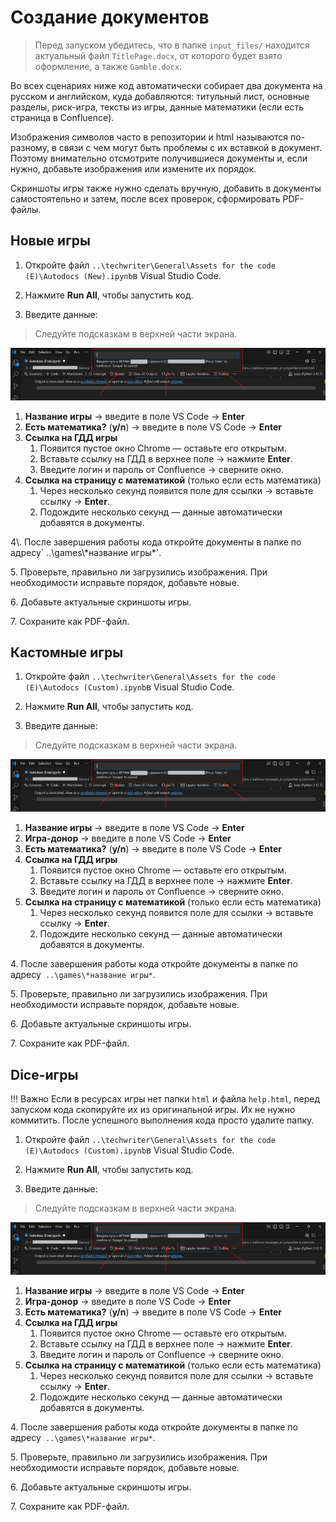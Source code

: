 # Создание документов

> Перед запуском убедитесь, что в папке `input_files/` находится актуальный файл `TitlePage.docx`, от которого будет взято оформление, а также `Gamble.docx`.

Во всех сценариях ниже код автоматически собирает два документа на русском и английском, куда добавляются: титульный лист, основные разделы, риск-игра, тексты из игры, данные математики (если есть страница в Confluence). 

Изображения символов часто в репозитории и html называются по-разному, в связи с чем могут быть проблемы с их вставкой в документ. Поэтому внимательно отсмотрите получившиеся документы и, если нужно, добавьте изображения или измените их порядок.

Скриншоты игры также нужно сделать вручную, добавить в документы самостоятельно и затем, после всех проверок, сформировать PDF-файлы.

## Новые игры

1. Откройте файл `..\techwriter\General\Assets for the code (E)\Autodocs (New).ipynb`в Visual Studio Code.

2. Нажмите **Run All**, чтобы запустить код.

3. Введите данные:

> Следуйте подсказкам в верхней части экрана.

![](assets/hint.png)

<ol type="1">
      <li><strong>Название игры</strong> → введите в поле VS Code → <strong>Enter</strong></li>
      <li><strong>Есть математика?</strong> (<strong>y/n</strong>) → введите в поле VS Code → <strong>Enter</strong></li>
      <li><strong>Ссылка на ГДД игры</strong>
         <ol type="1">
            <li>Появится пустое окно Chrome — оставьте его открытым.</li>
            <li>Вставьте ссылку на ГДД в верхнее поле → нажмите <strong>Enter</strong>.</li>
            <li>Введите логин и пароль от Confluence → сверните окно.</li>
         </ol>
      </li>
      <li><strong>Ссылка на страницу с математикой</strong> (только если есть математика) 
         <ol type="1">
            <li>Через несколько секунд появится поле для ссылки → вставьте ссылку → <strong>Enter</strong>.</li>
            <li>Подождите несколько секунд — данные автоматически добавятся в документы.</li>
         </ol>
      </ol>
4\. После завершения работы кода откройте документы в папке по адресу` ..\games\*название игры*`.

5\. Проверьте, правильно ли загрузились изображения. При необходимости исправьте порядок, добавьте новые.

6\. Добавьте актуальные скриншоты игры.

7\. Сохраните как PDF-файл.

## Кастомные игры

1. Откройте файл `..\techwriter\General\Assets for the code (E)\Autodocs (Custom).ipynb`в Visual Studio Code.

2. Нажмите **Run All**, чтобы запустить код.

3. Введите данные:

> Следуйте подсказкам в верхней части экрана.

![](assets/hint.png)

<ol type="1">
      <li><strong>Название игры</strong> → введите в поле VS Code → <strong>Enter</strong></li>
      <li><strong>Игра-донор</strong> → введите в поле VS Code → <strong>Enter</strong></li>
      <li><strong>Есть математика?</strong> (<strong>y/n</strong>) → введите в поле VS Code → <strong>Enter</strong></li>
      <li><strong>Ссылка на ГДД игры</strong>
         <ol type="1">
            <li>Появится пустое окно Chrome — оставьте его открытым.</li>
            <li>Вставьте ссылку на ГДД в верхнее поле → нажмите <strong>Enter</strong>.</li>
            <li>Введите логин и пароль от Confluence → сверните окно.</li>
         </ol>
      </li>
      <li><strong>Ссылка на страницу с математикой</strong> (только если есть математика) 
         <ol type="1">
            <li>Через несколько секунд появится поле для ссылки → вставьте ссылку → <strong>Enter</strong>.</li>
            <li>Подождите несколько секунд — данные автоматически добавятся в документы.</li>
         </ol>
      </ol>
   
4\. После завершения работы кода откройте документы в папке по адресу` ..\games\*название игры*`.

5\. Проверьте, правильно ли загрузились изображения. При необходимости исправьте порядок, добавьте новые.

6\. Добавьте актуальные скриншоты игры.

7\. Сохраните как PDF-файл.

## Dice-игры

!!! Важно
Если в ресурсах игры нет папки `html` и файла `help.html`, перед запуском кода скопируйте их из оригинальной игры. Их не нужно коммитить. После успешного выполнения кода просто удалите папку.

1. Откройте файл `..\techwriter\General\Assets for the code (E)\Autodocs (Custom).ipynb`в Visual Studio Code.

2. Нажмите **Run All**, чтобы запустить код.

3. Введите данные:

> Следуйте подсказкам в верхней части экрана.

![](assets/hint.png)

<ol type="1">
      <li><strong>Название игры</strong> → введите в поле VS Code → <strong>Enter</strong></li>
      <li><strong>Игра-донор</strong> → введите в поле VS Code → <strong>Enter</strong></li>
      <li><strong>Есть математика?</strong> (<strong>y/n</strong>) → введите в поле VS Code → <strong>Enter</strong></li>
      <li><strong>Ссылка на ГДД игры</strong>
         <ol type="1">
            <li>Появится пустое окно Chrome — оставьте его открытым.</li>
            <li>Вставьте ссылку на ГДД в верхнее поле → нажмите <strong>Enter</strong>.</li>
            <li>Введите логин и пароль от Confluence → сверните окно.</li>
         </ol>
      </li>
      <li><strong>Ссылка на страницу с математикой</strong> (только если есть математика) 
         <ol type="1">
            <li>Через несколько секунд появится поле для ссылки → вставьте ссылку → <strong>Enter</strong>.</li>
            <li>Подождите несколько секунд — данные автоматически добавятся в документы.</li>
         </ol>
      </ol>

4\. После завершения работы кода откройте документы в папке по адресу` ..\games\*название игры*`.

5\. Проверьте, правильно ли загрузились изображения. При необходимости исправьте порядок, добавьте новые.

6\. Добавьте актуальные скриншоты игры.

7\. Сохраните как PDF-файл.